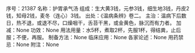 序号：21387
名称：护胃承气汤
组成：生大黄3钱，元参3钱，细生地3钱，丹皮2钱，知母2钱，麦冬（连心）3钱。
出处：《温病条辨》卷二。
主治：温病下后数日，热不退，或退不尽，口燥咽干，舌苔干黑，或金黄色，脉沉而有力者。
加减：None
功效：None
用法用量：水5杯，煮取2杯，先服1杯，得结粪，止后服；不便，再服。
制备方法：None
临床应用：None
各家论述：None
用药禁忌：None
附注：None
